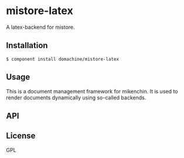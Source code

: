 
# mistore-latex

  A latex-backend for mistore.

## Installation

    $ component install domachine/mistore-latex

## Usage

  This is a document management framework for mikenchin.  It is used to render
  documents dynamically using so-called backends.

## API

   

## License

  GPL
